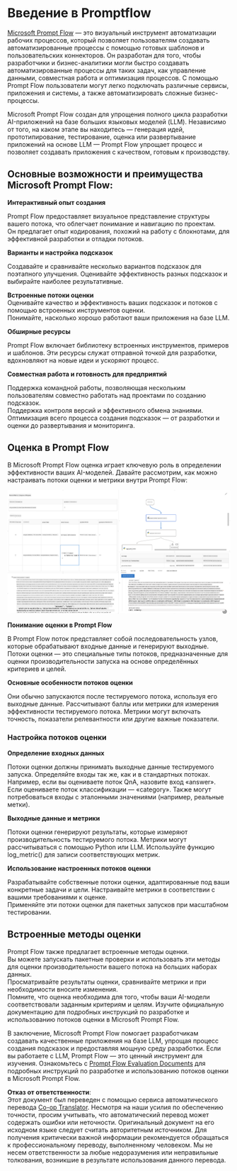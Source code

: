 <!--
CO_OP_TRANSLATOR_METADATA:
{
  "original_hash": "3cbe7629d254f1043193b7fe22524d55",
  "translation_date": "2025-07-16T22:35:38+00:00",
  "source_file": "md/01.Introduction/05/Promptflow.md",
  "language_code": "ru"
}
-->
# **Введение в Promptflow**

[Microsoft Prompt Flow](https://microsoft.github.io/promptflow/index.html?WT.mc_id=aiml-138114-kinfeylo) — это визуальный инструмент автоматизации рабочих процессов, который позволяет пользователям создавать автоматизированные процессы с помощью готовых шаблонов и пользовательских коннекторов. Он разработан для того, чтобы разработчики и бизнес-аналитики могли быстро создавать автоматизированные процессы для таких задач, как управление данными, совместная работа и оптимизация процессов. С помощью Prompt Flow пользователи могут легко подключать различные сервисы, приложения и системы, а также автоматизировать сложные бизнес-процессы.

Microsoft Prompt Flow создан для упрощения полного цикла разработки AI-приложений на базе больших языковых моделей (LLM). Независимо от того, на каком этапе вы находитесь — генерация идей, прототипирование, тестирование, оценка или развертывание приложений на основе LLM — Prompt Flow упрощает процесс и позволяет создавать приложения с качеством, готовым к производству.

## Основные возможности и преимущества Microsoft Prompt Flow:

**Интерактивный опыт создания**

Prompt Flow предоставляет визуальное представление структуры вашего потока, что облегчает понимание и навигацию по проектам.  
Он предлагает опыт кодирования, похожий на работу с блокнотами, для эффективной разработки и отладки потоков.

**Варианты и настройка подсказок**

Создавайте и сравнивайте несколько вариантов подсказок для поэтапного улучшения. Оценивайте эффективность разных подсказок и выбирайте наиболее результативные.

**Встроенные потоки оценки**  
Оценивайте качество и эффективность ваших подсказок и потоков с помощью встроенных инструментов оценки.  
Понимайте, насколько хорошо работают ваши приложения на базе LLM.

**Обширные ресурсы**

Prompt Flow включает библиотеку встроенных инструментов, примеров и шаблонов. Эти ресурсы служат отправной точкой для разработки, вдохновляют на новые идеи и ускоряют процесс.

**Совместная работа и готовность для предприятий**

Поддержка командной работы, позволяющая нескольким пользователям совместно работать над проектами по созданию подсказок.  
Поддержка контроля версий и эффективного обмена знаниями. Оптимизация всего процесса создания подсказок — от разработки и оценки до развертывания и мониторинга.

## Оценка в Prompt Flow

В Microsoft Prompt Flow оценка играет ключевую роль в определении эффективности ваших AI-моделей. Давайте рассмотрим, как можно настраивать потоки оценки и метрики внутри Prompt Flow:

![PFVizualise](../../../../../translated_images/pfvisualize.c1d9ca75baa2a2221667124fa82ba2307f74a34620b9c1eff2cfc1fa2972909b.ru.png)

**Понимание оценки в Prompt Flow**

В Prompt Flow поток представляет собой последовательность узлов, которые обрабатывают входные данные и генерируют выходные. Потоки оценки — это специальные типы потоков, предназначенные для оценки производительности запуска на основе определённых критериев и целей.

**Основные особенности потоков оценки**

Они обычно запускаются после тестируемого потока, используя его выходные данные. Рассчитывают баллы или метрики для измерения эффективности тестируемого потока. Метрики могут включать точность, показатели релевантности или другие важные показатели.

### Настройка потоков оценки

**Определение входных данных**

Потоки оценки должны принимать выходные данные тестируемого запуска. Определяйте входы так же, как и в стандартных потоках.  
Например, если вы оцениваете поток QnA, назовите вход «answer». Если оцениваете поток классификации — «category». Также могут потребоваться входы с эталонными значениями (например, реальные метки).

**Выходные данные и метрики**

Потоки оценки генерируют результаты, которые измеряют производительность тестируемого потока. Метрики могут рассчитываться с помощью Python или LLM. Используйте функцию log_metric() для записи соответствующих метрик.

**Использование настроенных потоков оценки**

Разрабатывайте собственные потоки оценки, адаптированные под ваши конкретные задачи и цели. Настраивайте метрики в соответствии с вашими требованиями к оценке.  
Применяйте эти потоки оценки для пакетных запусков при масштабном тестировании.

## Встроенные методы оценки

Prompt Flow также предлагает встроенные методы оценки.  
Вы можете запускать пакетные проверки и использовать эти методы для оценки производительности вашего потока на больших наборах данных.  
Просматривайте результаты оценки, сравнивайте метрики и при необходимости вносите изменения.  
Помните, что оценка необходима для того, чтобы ваши AI-модели соответствовали заданным критериям и целям. Изучите официальную документацию для подробных инструкций по разработке и использованию потоков оценки в Microsoft Prompt Flow.

В заключение, Microsoft Prompt Flow помогает разработчикам создавать качественные приложения на базе LLM, упрощая процесс создания подсказок и предоставляя мощную среду разработки. Если вы работаете с LLM, Prompt Flow — это ценный инструмент для изучения. Ознакомьтесь с [Prompt Flow Evaluation Documents](https://learn.microsoft.com/azure/machine-learning/prompt-flow/how-to-develop-an-evaluation-flow?view=azureml-api-2?WT.mc_id=aiml-138114-kinfeylo) для подробных инструкций по разработке и использованию потоков оценки в Microsoft Prompt Flow.

**Отказ от ответственности**:  
Этот документ был переведен с помощью сервиса автоматического перевода [Co-op Translator](https://github.com/Azure/co-op-translator). Несмотря на наши усилия по обеспечению точности, просим учитывать, что автоматический перевод может содержать ошибки или неточности. Оригинальный документ на его исходном языке следует считать авторитетным источником. Для получения критически важной информации рекомендуется обращаться к профессиональному переводу, выполненному человеком. Мы не несем ответственности за любые недоразумения или неправильные толкования, возникшие в результате использования данного перевода.